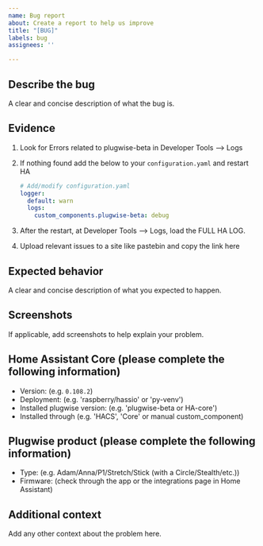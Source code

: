 ```yaml
---
name: Bug report
about: Create a report to help us improve
title: "[BUG]"
labels: bug
assignees: ''

---
```


## Describe the bug

A clear and concise description of what the bug is.

## Evidence

1. Look for Errors related to plugwise-beta in Developer Tools --> Logs
2. If nothing found add the below to your `configuration.yaml` and restart HA

    ```yaml
    # Add/modify configuration.yaml
    logger:
      default: warn
      logs:
        custom_components.plugwise-beta: debug
    ```

3. After the restart, at Developer Tools --> Logs, load the FULL HA LOG.
4. Upload relevant issues to a site like pastebin and copy the link here

## Expected behavior

A clear and concise description of what you expected to happen.

## Screenshots

If applicable, add screenshots to help explain your problem.

## Home Assistant Core (please complete the following information)

- Version: (e.g. `0.108.2`)
- Deployment: (e.g. 'raspberry/hassio' or 'py-venv')
- Installed plugwise version: (e.g. 'plugwise-beta or HA-core')
- Installed through (e.g. 'HACS', 'Core' or manual custom_component)

## Plugwise product (please complete the following information)

- Type: (e.g. Adam/Anna/P1/Stretch/Stick (with a Circle/Stealth/etc.))
- Firmware: (check through the app or the integrations page in Home Assistant)

## Additional context

Add any other context about the problem here.

